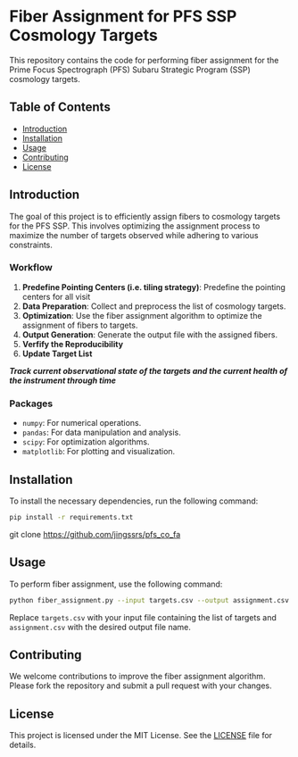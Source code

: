 # Fiber Assignment for PFS SSP Cosmology Targets

This repository contains the code for performing fiber assignment for the Prime Focus Spectrograph (PFS) Subaru Strategic Program (SSP) cosmology targets.

## Table of Contents
- [Introduction](#introduction)
- [Installation](#installation)
- [Usage](#usage)
- [Contributing](#contributing)
- [License](#license)

## Introduction
The goal of this project is to efficiently assign fibers to cosmology targets for the PFS SSP. This involves optimizing the assignment process to maximize the number of targets observed while adhering to various constraints.

### Workflow
1. **Predefine Pointing Centers (i.e. tiling strategy)**: Predefine the pointing centers for all visit
2. **Data Preparation**: Collect and preprocess the list of cosmology targets.
3. **Optimization**: Use the fiber assignment algorithm to optimize the assignment of fibers to targets.
4. **Output Generation**: Generate the output file with the assigned fibers.
5. **Verfify the Reproducibility**
6. **Update Target List**

***Track current observational state of the targets and the current health of the instrument through time***


### Packages
- `numpy`: For numerical operations.
- `pandas`: For data manipulation and analysis.
- `scipy`: For optimization algorithms.
- `matplotlib`: For plotting and visualization.

## Installation
To install the necessary dependencies, run the following command:
```bash
pip install -r requirements.txt
```

git clone https://github.com/jingssrs/pfs_co_fa

## Usage
To perform fiber assignment, use the following command:
```bash
python fiber_assignment.py --input targets.csv --output assignment.csv
```
Replace `targets.csv` with your input file containing the list of targets and `assignment.csv` with the desired output file name.

## Contributing
We welcome contributions to improve the fiber assignment algorithm. Please fork the repository and submit a pull request with your changes.

## License
This project is licensed under the MIT License. See the [LICENSE](LICENSE) file for details.
